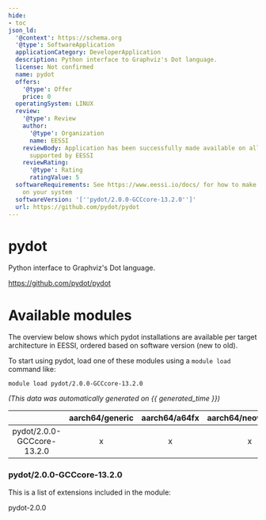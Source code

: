 ```yaml
---
hide:
- toc
json_ld:
  '@context': https://schema.org
  '@type': SoftwareApplication
  applicationCategory: DeveloperApplication
  description: Python interface to Graphviz's Dot language.
  license: Not confirmed
  name: pydot
  offers:
    '@type': Offer
    price: 0
  operatingSystem: LINUX
  review:
    '@type': Review
    author:
      '@type': Organization
      name: EESSI
    reviewBody: Application has been successfully made available on all architectures
      supported by EESSI
    reviewRating:
      '@type': Rating
      ratingValue: 5
  softwareRequirements: See https://www.eessi.io/docs/ for how to make EESSI available
    on your system
  softwareVersion: '[''pydot/2.0.0-GCCcore-13.2.0'']'
  url: https://github.com/pydot/pydot
---
```


pydot
=====


Python interface to Graphviz's Dot language.

https://github.com/pydot/pydot
# Available modules


The overview below shows which pydot installations are available per target architecture in EESSI, ordered based on software version (new to old).

To start using pydot, load one of these modules using a `module load` command like:

```shell
module load pydot/2.0.0-GCCcore-13.2.0
```

*(This data was automatically generated on {{ generated_time }})*

| |aarch64/generic|aarch64/a64fx|aarch64/neoverse_n1|aarch64/neoverse_v1|aarch64/nvidia/grace|x86_64/generic|x86_64/amd/zen2|x86_64/amd/zen3|x86_64/amd/zen4|x86_64/intel/cascadelake|x86_64/intel/haswell|x86_64/intel/icelake|x86_64/intel/sapphirerapids|x86_64/intel/skylake_avx512|
| :---: | :---: | :---: | :---: | :---: | :---: | :---: | :---: | :---: | :---: | :---: | :---: | :---: | :---: | :---: |
|pydot/2.0.0-GCCcore-13.2.0|x|x|x|x|x|x|x|x|x|x|x|x|x|x|


### pydot/2.0.0-GCCcore-13.2.0

This is a list of extensions included in the module:

pydot-2.0.0